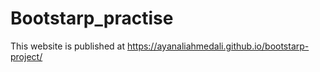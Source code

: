 # Bootstarp_practise
This website is published at https://ayanaliahmedali.github.io/bootstarp-project/
